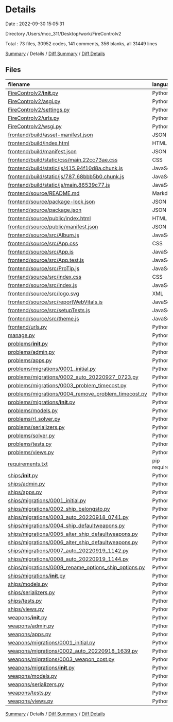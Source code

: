 # Details

Date : 2022-09-30 15:05:31

Directory /Users/mcc_311/Desktop/work/FireControlv2

Total : 73 files,  30952 codes, 141 comments, 356 blanks, all 31449 lines

[Summary](results.md) / Details / [Diff Summary](diff.md) / [Diff Details](diff-details.md)

## Files
| filename | language | code | comment | blank | total |
| :--- | :--- | ---: | ---: | ---: | ---: |
| [FireControlv2/__init__.py](/FireControlv2/__init__.py) | Python | 0 | 0 | 1 | 1 |
| [FireControlv2/asgi.py](/FireControlv2/asgi.py) | Python | 4 | 8 | 5 | 17 |
| [FireControlv2/settings.py](/FireControlv2/settings.py) | Python | 77 | 27 | 32 | 136 |
| [FireControlv2/urls.py](/FireControlv2/urls.py) | Python | 17 | 16 | 4 | 37 |
| [FireControlv2/wsgi.py](/FireControlv2/wsgi.py) | Python | 4 | 8 | 5 | 17 |
| [frontend/build/asset-manifest.json](/frontend/build/asset-manifest.json) | JSON | 17 | 0 | 0 | 17 |
| [frontend/build/index.html](/frontend/build/index.html) | HTML | 1 | 0 | 0 | 1 |
| [frontend/build/manifest.json](/frontend/build/manifest.json) | JSON | 25 | 0 | 1 | 26 |
| [frontend/build/static/css/main.22cc73ae.css](/frontend/build/static/css/main.22cc73ae.css) | CSS | 1 | 1 | 0 | 2 |
| [frontend/build/static/js/415.94f10d8a.chunk.js](/frontend/build/static/js/415.94f10d8a.chunk.js) | JavaScript | 1 | 2 | 0 | 3 |
| [frontend/build/static/js/787.68bbb5b0.chunk.js](/frontend/build/static/js/787.68bbb5b0.chunk.js) | JavaScript | 1 | 1 | 0 | 2 |
| [frontend/build/static/js/main.86539c77.js](/frontend/build/static/js/main.86539c77.js) | JavaScript | 1 | 2 | 0 | 3 |
| [frontend/source/README.md](/frontend/source/README.md) | Markdown | 38 | 0 | 33 | 71 |
| [frontend/source/package-lock.json](/frontend/source/package-lock.json) | JSON | 29,579 | 0 | 1 | 29,580 |
| [frontend/source/package.json](/frontend/source/package.json) | JSON | 42 | 0 | 1 | 43 |
| [frontend/source/public/index.html](/frontend/source/public/index.html) | HTML | 20 | 23 | 1 | 44 |
| [frontend/source/public/manifest.json](/frontend/source/public/manifest.json) | JSON | 25 | 0 | 1 | 26 |
| [frontend/source/src/Album.js](/frontend/source/src/Album.js) | JavaScript | 137 | 3 | 7 | 147 |
| [frontend/source/src/App.css](/frontend/source/src/App.css) | CSS | 33 | 0 | 6 | 39 |
| [frontend/source/src/App.js](/frontend/source/src/App.js) | JavaScript | 31 | 0 | 6 | 37 |
| [frontend/source/src/App.test.js](/frontend/source/src/App.test.js) | JavaScript | 7 | 0 | 2 | 9 |
| [frontend/source/src/ProTip.js](/frontend/source/src/ProTip.js) | JavaScript | 20 | 0 | 3 | 23 |
| [frontend/source/src/index.css](/frontend/source/src/index.css) | CSS | 12 | 0 | 2 | 14 |
| [frontend/source/src/index.js](/frontend/source/src/index.js) | JavaScript | 12 | 3 | 3 | 18 |
| [frontend/source/src/logo.svg](/frontend/source/src/logo.svg) | XML | 1 | 0 | 0 | 1 |
| [frontend/source/src/reportWebVitals.js](/frontend/source/src/reportWebVitals.js) | JavaScript | 12 | 0 | 2 | 14 |
| [frontend/source/src/setupTests.js](/frontend/source/src/setupTests.js) | JavaScript | 1 | 4 | 1 | 6 |
| [frontend/source/src/theme.js](/frontend/source/src/theme.js) | JavaScript | 16 | 1 | 3 | 20 |
| [frontend/urls.py](/frontend/urls.py) | Python | 7 | 0 | 1 | 8 |
| [manage.py](/manage.py) | Python | 15 | 3 | 5 | 23 |
| [problems/__init__.py](/problems/__init__.py) | Python | 0 | 0 | 1 | 1 |
| [problems/admin.py](/problems/admin.py) | Python | 1 | 1 | 2 | 4 |
| [problems/apps.py](/problems/apps.py) | Python | 4 | 0 | 3 | 7 |
| [problems/migrations/0001_initial.py](/problems/migrations/0001_initial.py) | Python | 13 | 1 | 7 | 21 |
| [problems/migrations/0002_auto_20220927_0723.py](/problems/migrations/0002_auto_20220927_0723.py) | Python | 18 | 1 | 6 | 25 |
| [problems/migrations/0003_problem_timecost.py](/problems/migrations/0003_problem_timecost.py) | Python | 13 | 1 | 6 | 20 |
| [problems/migrations/0004_remove_problem_timecost.py](/problems/migrations/0004_remove_problem_timecost.py) | Python | 11 | 1 | 6 | 18 |
| [problems/migrations/__init__.py](/problems/migrations/__init__.py) | Python | 0 | 0 | 1 | 1 |
| [problems/models.py](/problems/models.py) | Python | 16 | 4 | 3 | 23 |
| [problems/rl_solver.py](/problems/rl_solver.py) | Python | 262 | 9 | 40 | 311 |
| [problems/serializers.py](/problems/serializers.py) | Python | 6 | 0 | 6 | 12 |
| [problems/solver.py](/problems/solver.py) | Python | 36 | 1 | 6 | 43 |
| [problems/tests.py](/problems/tests.py) | Python | 1 | 1 | 2 | 4 |
| [problems/views.py](/problems/views.py) | Python | 103 | 1 | 16 | 120 |
| [requirements.txt](/requirements.txt) | pip requirements | 5 | 0 | 1 | 6 |
| [ships/__init__.py](/ships/__init__.py) | Python | 0 | 0 | 1 | 1 |
| [ships/admin.py](/ships/admin.py) | Python | 1 | 1 | 2 | 4 |
| [ships/apps.py](/ships/apps.py) | Python | 4 | 0 | 3 | 7 |
| [ships/migrations/0001_initial.py](/ships/migrations/0001_initial.py) | Python | 18 | 1 | 7 | 26 |
| [ships/migrations/0002_ship_belongsto.py](/ships/migrations/0002_ship_belongsto.py) | Python | 12 | 1 | 6 | 19 |
| [ships/migrations/0003_auto_20220918_0741.py](/ships/migrations/0003_auto_20220918_0741.py) | Python | 17 | 1 | 6 | 24 |
| [ships/migrations/0004_ship_defaultweapons.py](/ships/migrations/0004_ship_defaultweapons.py) | Python | 12 | 1 | 6 | 19 |
| [ships/migrations/0005_alter_ship_defaultweapons.py](/ships/migrations/0005_alter_ship_defaultweapons.py) | Python | 12 | 1 | 6 | 19 |
| [ships/migrations/0006_alter_ship_defaultweapons.py](/ships/migrations/0006_alter_ship_defaultweapons.py) | Python | 12 | 1 | 6 | 19 |
| [ships/migrations/0007_auto_20220919_1142.py](/ships/migrations/0007_auto_20220919_1142.py) | Python | 16 | 1 | 6 | 23 |
| [ships/migrations/0008_auto_20220919_1144.py](/ships/migrations/0008_auto_20220919_1144.py) | Python | 17 | 1 | 6 | 24 |
| [ships/migrations/0009_rename_options_ship_options.py](/ships/migrations/0009_rename_options_ship_options.py) | Python | 12 | 1 | 6 | 19 |
| [ships/migrations/__init__.py](/ships/migrations/__init__.py) | Python | 0 | 0 | 1 | 1 |
| [ships/models.py](/ships/models.py) | Python | 19 | 1 | 2 | 22 |
| [ships/serializers.py](/ships/serializers.py) | Python | 6 | 0 | 6 | 12 |
| [ships/tests.py](/ships/tests.py) | Python | 1 | 1 | 2 | 4 |
| [ships/views.py](/ships/views.py) | Python | 32 | 0 | 8 | 40 |
| [weapons/__init__.py](/weapons/__init__.py) | Python | 0 | 0 | 1 | 1 |
| [weapons/admin.py](/weapons/admin.py) | Python | 1 | 1 | 2 | 4 |
| [weapons/apps.py](/weapons/apps.py) | Python | 4 | 0 | 3 | 7 |
| [weapons/migrations/0001_initial.py](/weapons/migrations/0001_initial.py) | Python | 14 | 1 | 7 | 22 |
| [weapons/migrations/0002_auto_20220918_1639.py](/weapons/migrations/0002_auto_20220918_1639.py) | Python | 28 | 1 | 6 | 35 |
| [weapons/migrations/0003_weapon_cost.py](/weapons/migrations/0003_weapon_cost.py) | Python | 12 | 1 | 6 | 19 |
| [weapons/migrations/__init__.py](/weapons/migrations/__init__.py) | Python | 0 | 0 | 1 | 1 |
| [weapons/models.py](/weapons/models.py) | Python | 16 | 1 | 2 | 19 |
| [weapons/serializers.py](/weapons/serializers.py) | Python | 7 | 0 | 6 | 13 |
| [weapons/tests.py](/weapons/tests.py) | Python | 1 | 1 | 2 | 4 |
| [weapons/views.py](/weapons/views.py) | Python | 32 | 0 | 8 | 40 |

[Summary](results.md) / Details / [Diff Summary](diff.md) / [Diff Details](diff-details.md)